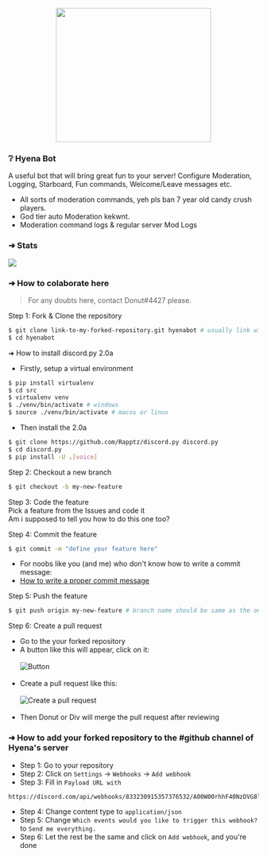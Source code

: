 <p align="center">
    <img src="https://hyenabot.xyz/images/logo.png" width="311.25" height="270"/>
</p>

### **❔ Hyena Bot**

A useful bot that will bring great fun to your server! Configure Moderation, Logging, Starboard, Fun commands, Welcome/Leave messages etc.

- All sorts of moderation commands, yeh pls ban 7 year old candy crush players.
- God tier auto Moderation kekwnt.
- Moderation command logs & regular server Mod Logs

### ➜ Stats

[![](https://top.gg/api/widget/790892810243932160.svg)](https://top.gg/bot/790892810243932160)

### ➜ How to colaborate here

> For any doubts here, contact Donut#4427 please.

Step 1: Fork & Clone the repository

```sh
$ git clone link-to-my-forked-repository.git hyenabot # usually link will be https://github.com/YourUserName/HyenaDev
$ cd hyenabot
```

➜ How to install discord.py 2.0a

- Firstly, setup a virtual environment

```sh
$ pip install virtualenv
$ cd src
$ virtualenv venv
$ ./venv/bin/activate # windows
$ source ./venv/bin/activate # macos or linux
```

- Then install the 2.0a

```sh
$ git clone https://github.com/Rapptz/discord.py discord.py
$ cd discord.py
$ pip install -U .[voice]
```

Step 2: Checkout a new branch

```sh
$ git checkout -b my-new-feature
```

Step 3: Code the feature
<br/>
Pick a feature from the Issues and code it
<br/>
Am i supposed to tell you how to do this one too?

Step 4: Commit the feature

```sh
$ git commit -m "define your feature here"
```

- For noobs like you (and me) who don't know how to write a commit message:
  <br/>
- [How to write a proper commit message](https://gist.github.com/develar/273e2eb938792cf5f86451fbac2bcd51)

Step 5: Push the feature

```sh
$ git push origin my-new-feature # branch name should be same as the one you checked out
```

Step 6: Create a pull request

- Go to the your forked repository
- A button like this will appear, click on it:
  <br/><br/>
  ![Button](https://i.ibb.co/jhQNdYX/Screenshot-2021-07-30-at-2-45-15-PM.png)
  <br/><br/>
- Create a pull request like this:
  <br/><br/>
  ![Create a pull request](https://i.ibb.co/4WSCYnZ/Screenshot-2021-07-30-at-2-45-43-PM.png)
  <br/><br/>
- Then Donut or Div will merge the pull request after reviewing

### ➜ How to add your forked repository to the #github channel of Hyena's server

- Step 1: Go to your repository
- Step 2: Click on `Settings` -> `Webhooks` -> `Add webhook`
- Step 3: Fill in `Payload URL with`

```
https://discord.com/api/webhooks/833230915357376532/A00W00rhhF40NzDVG8lpjTAWkFRygBUWWuGzhACkTDl49PuaOQrQhLSPSolQYkJOb38p/github
```

- Step 4: Change content type to `application/json`
- Step 5: Change `Which events would you like to trigger this webhook?` to `Send me everything.`
- Step 6: Let the rest be the same and click on `Add webhook`, and you're done

